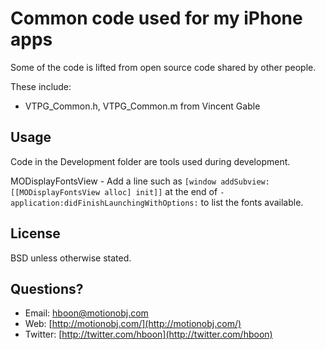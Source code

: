 Common code used for my iPhone apps
====

Some of the code is lifted from open source code shared by other people.

These include:

* VTPG_Common.h, VTPG_Common.m from Vincent Gable


Usage
---
Code in the Development folder are tools used during development.

MODisplayFontsView - Add a line such as `[window addSubview:[[MODisplayFontsView alloc] init]]` at the end of `-application:didFinishLaunchingWithOptions:` to list the fonts available.


License
---
BSD unless otherwise stated.


Questions?
---
* Email: [hboon@motionobj.com](mailto:hboon@motionobj.com)
* Web: [http://motionobj.com/](http://motionobj.com/)
* Twitter: [http://twitter.com/hboon](http://twitter.com/hboon)
